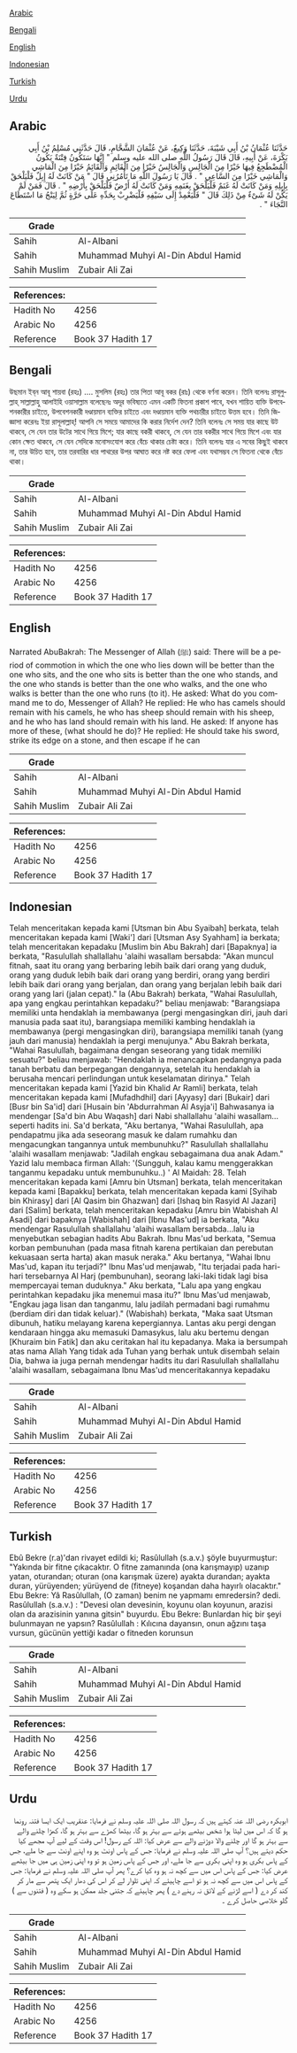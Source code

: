 [Arabic](#arabic)

[Bengali](#bengali)

[English](#english)

[Indonesian](#indonesian)

[Turkish](#turkish)

[Urdu](#urdu)

## Arabic


<div dir="rtl" lang="ar" style={{fontSize:'larger',backgroundColor:'#f8f9fa',padding:20}}>
حَدَّثَنَا عُثْمَانُ بْنُ أَبِي شَيْبَةَ، حَدَّثَنَا وَكِيعٌ، عَنْ عُثْمَانَ الشَّحَّامِ، قَالَ حَدَّثَنِي مُسْلِمُ بْنُ أَبِي بَكْرَةَ، عَنْ أَبِيهِ، قَالَ قَالَ رَسُولُ اللَّهِ صلى الله عليه وسلم ‏"‏ إِنَّهَا سَتَكُونُ فِتْنَةٌ يَكُونُ الْمُضْطَجِعُ فِيهَا خَيْرًا مِنَ الْجَالِسِ وَالْجَالِسُ خَيْرًا مِنَ الْقَائِمِ وَالْقَائِمُ خَيْرًا مِنَ الْمَاشِي وَالْمَاشِي خَيْرًا مِنَ السَّاعِي ‏"‏ ‏.‏ قَالَ يَا رَسُولَ اللَّهِ مَا تَأْمُرُنِي قَالَ ‏"‏ مَنْ كَانَتْ لَهُ إِبِلٌ فَلْيَلْحَقْ بِإِبِلِهِ وَمَنْ كَانَتْ لَهُ غَنَمٌ فَلْيَلْحَقْ بِغَنَمِهِ وَمَنْ كَانَتْ لَهُ أَرْضٌ فَلْيَلْحَقْ بِأَرْضِهِ ‏"‏ ‏.‏ قَالَ فَمَنْ لَمْ يَكُنْ لَهُ شَىْءٌ مِنْ ذَلِكَ قَالَ ‏"‏ فَلْيَعْمِدْ إِلَى سَيْفِهِ فَلْيَضْرِبْ بِحَدِّهِ عَلَى حَرَّةٍ ثُمَّ لِيَنْجُ مَا اسْتَطَاعَ النَّجَاءَ ‏"‏ ‏.‏
</div>
<div style={{backgroundColor:'#f8f9fa',padding:20, marginBottom: 10}}><table> <thead> <tr> <th>Grade</th> <th></th> </tr> </thead> <tbody> <tr><td>Sahih</td><td>Al-Albani</td></tr><tr><td>Sahih</td><td>Muhammad Muhyi Al-Din Abdul Hamid</td></tr><tr><td>Sahih Muslim</td><td>Zubair Ali Zai</td></tr></tbody></table><table> <thead> <tr> <th>References:</th> <th></th> </tr> </thead> <tbody><tr><td>Hadith No</td><td>4256</td></tr><tr><td>Arabic No</td><td>4256</td></tr><tr><td>Reference</td><td>Book 37 Hadith 17</td></tr></tbody></table></div>

## Bengali


<div dir="ltr" lang="bn" style={{fontSize:'larger',backgroundColor:'#f8f9fa',padding:20}}>
উছমান ইব্‌ন আবূ শায়বা (রহঃ) .... মুসলিম (রহঃ) তার পিতা আবূ বকর (রাঃ) থেকে বর্ণনা করেন। তিনি বলেনঃ রাসূলুল্লাহ্‌ সাল্লাল্লাহু আলাইহি ওয়াসাল্লাম বলেছেনঃ অদূর ভবিষ্যতে এমন একটি ফিতনা প্রকাশ পাবে, যখন শায়িত ব্যক্তি উপবেশনকারীর চাইতে, উপবেশনকারী দণ্ডায়মান ব্যক্তির চাইতে এবং দণ্ডায়মান ব্যক্তি পথচারীর চাইতে উত্তম হবে। তিনি জিজ্ঞাসা করেনঃ ইয়া রাসূলাল্লাহ্‌! আপনি সে সময়ে আমাদের কি করার নির্দেশ দেন? তিনি বলেনঃ সে সময় যার কাছে উট থাকবে, সে যেন তার উটের সাথে গিয়ে মিশে; যার কাছে বকরী থাকবে, সে যেন তার বকরীর সাথে গিয়ে মিশে এবং যার কোন ক্ষেত থাকবে, সে যেন সেদিকে মনোসংযোগ করে বেঁচে থাকার চেষ্টা করে। তিনি বলেনঃ যার এ সবের কিছুই থাকবে না, তার উচিত হবে, তার তরবারির ধার পাথরের উপর আঘাত করে নষ্ট করে ফেলা এবং যথাসম্ভব সে ফিতনা থেকে বেঁচে থাকা।
</div>
<div style={{backgroundColor:'#f8f9fa',padding:20, marginBottom: 10}}><table> <thead> <tr> <th>Grade</th> <th></th> </tr> </thead> <tbody> <tr><td>Sahih</td><td>Al-Albani</td></tr><tr><td>Sahih</td><td>Muhammad Muhyi Al-Din Abdul Hamid</td></tr><tr><td>Sahih Muslim</td><td>Zubair Ali Zai</td></tr></tbody></table><table> <thead> <tr> <th>References:</th> <th></th> </tr> </thead> <tbody><tr><td>Hadith No</td><td>4256</td></tr><tr><td>Arabic No</td><td>4256</td></tr><tr><td>Reference</td><td>Book 37 Hadith 17</td></tr></tbody></table></div>

## English


<div dir="ltr" lang="en" style={{fontSize:'larger',backgroundColor:'#f8f9fa',padding:20}}>
Narrated AbuBakrah: The Messenger of Allah (ﷺ) said: There will be a period of commotion in which the one who lies down will be better than the one who sits, and the one who sits is better than the one who stands, and the one who stands is better than the one who walks, and the one who walks is better than the one who runs (to it). He asked: What do you command me to do, Messenger of Allah? He replied: He who has camels should remain with his camels, he who has sheep should remain with his sheep, and he who has land should remain with his land. He asked: If anyone has more of these, (what should he do)? He replied: He should take his sword, strike its edge on a stone, and then escape if he can
</div>
<div style={{backgroundColor:'#f8f9fa',padding:20, marginBottom: 10}}><table> <thead> <tr> <th>Grade</th> <th></th> </tr> </thead> <tbody> <tr><td>Sahih</td><td>Al-Albani</td></tr><tr><td>Sahih</td><td>Muhammad Muhyi Al-Din Abdul Hamid</td></tr><tr><td>Sahih Muslim</td><td>Zubair Ali Zai</td></tr></tbody></table><table> <thead> <tr> <th>References:</th> <th></th> </tr> </thead> <tbody><tr><td>Hadith No</td><td>4256</td></tr><tr><td>Arabic No</td><td>4256</td></tr><tr><td>Reference</td><td>Book 37 Hadith 17</td></tr></tbody></table></div>

## Indonesian


<div dir="ltr" lang="id" style={{fontSize:'larger',backgroundColor:'#f8f9fa',padding:20}}>
Telah menceritakan kepada kami [Utsman bin Abu Syaibah] berkata, telah menceritakan kepada kami [Waki'] dari [Utsman Asy Syahham] ia berkata; telah menceritakan kepadaku [Muslim bin Abu Bakrah] dari [Bapaknya] ia berkata, "Rasulullah shallallahu 'alaihi wasallam bersabda: "Akan muncul fitnah, saat itu orang yang berbaring lebih baik dari orang yang duduk, orang yang duduk lebih baik dari orang yang berdiri, orang yang berdiri lebih baik dari orang yang berjalan, dan orang yang berjalan lebih baik dari orang yang lari (jalan cepat)." Ia (Abu Bakrah) berkata, "Wahai Rasulullah, apa yang engkau perintahkan kepadaku?" beliau menjawab: "Barangsiapa memiliki unta hendaklah ia membawanya (pergi mengasingkan diri, jauh dari manusia pada saat itu), barangsiapa memiliki kambing hendaklah ia membawanya (pergi mengasingkan diri), barangsiapa memiliki tanah (yang jauh dari manusia) hendaklah ia pergi menujunya." Abu Bakrah berkata, "Wahai Rasulullah, bagaimana dengan seseorang yang tidak memiliki sesuatu?" beliau menjawab: "Hendaklah ia menancapkan pedangnya pada tanah berbatu dan berpegangan dengannya, setelah itu hendaklah ia berusaha mencari perlindungan untuk keselamatan dirinya." Telah menceritakan kepada kami [Yazid bin Khalid Ar Ramli] berkata, telah menceritakan kepada kami [Mufadhdhil] dari [Ayyasy] dari [Bukair] dari [Busr bin Sa'id] dari [Husain bin 'Abdurrahman Al Asyja'i] Bahwasanya ia mendengar [Sa'd bin Abu Waqash] dari Nabi shallallahu 'alaihi wasallam…seperti hadits ini. Sa'd berkata, "Aku bertanya, "Wahai Rasulullah, apa pendapatmu jika ada seseorang masuk ke dalam rumahku dan mengacungkan tangannya untuk membunuhku?" Rasulullah shallallahu 'alaihi wasallam menjawab: "Jadilah engkau sebagaimana dua anak Adam." Yazid lalu membaca firman Allah: '(Sungguh, kalau kamu menggerakkan tanganmu kepadaku untuk membunuhku..) ' Al Maidah: 28. Telah menceritakan kepada kami [Amru bin Utsman] berkata, telah menceritakan kepada kami [Bapakku] berkata, telah menceritakan kepada kami [Syihab bin Khirasy] dari [Al Qasim bin Ghazwan] dari [Ishaq bin Rasyid Al Jazari] dari [Salim] berkata, telah menceritakan kepadaku [Amru bin Wabishah Al Asadi] dari bapaknya [Wabishah] dari [Ibnu Mas'ud] ia berkata, "Aku mendengar Rasulullah shallallahu 'alaihi wasallam bersabda…lalu ia menyebutkan sebagian hadits Abu Bakrah. Ibnu Mas'ud berkata, "Semua korban pembunuhan (pada masa fitnah karena pertikaian dan perebutan kekuasaan serta harta) akan masuk neraka." Aku bertanya, "Wahai Ibnu Mas'ud, kapan itu terjadi?" Ibnu Mas'ud menjawab, "Itu terjadai pada hari-hari tersebarnya Al Harj (pembunuhan), seorang laki-laki tidak lagi bisa mempercayai teman duduknya." Aku berkata, "Lalu apa yang engkau perintahkan kepadaku jika menemui masa itu?" Ibnu Mas'ud menjawab, "Engkau jaga lisan dan tanganmu, lalu jadilah permadani bagi rumahmu (berdiam diri dan tidak keluar)." (Wabishah) berkata, "Maka saat Utsman dibunuh, hatiku melayang karena kepergiannya. Lantas aku pergi dengan kendaraan hingga aku memasuki Damasykus, lalu aku bertemu dengan [Khuraim bin Fatik] dan aku ceritakan hal itu kepadanya. Maka ia bersumpah atas nama Allah Yang tidak ada Tuhan yang berhak untuk disembah selain Dia, bahwa ia juga pernah mendengar hadits itu dari Rasulullah shallallahu 'alaihi wasallam, sebagaimana Ibnu Mas'ud menceritakannya kepadaku
</div>
<div style={{backgroundColor:'#f8f9fa',padding:20, marginBottom: 10}}><table> <thead> <tr> <th>Grade</th> <th></th> </tr> </thead> <tbody> <tr><td>Sahih</td><td>Al-Albani</td></tr><tr><td>Sahih</td><td>Muhammad Muhyi Al-Din Abdul Hamid</td></tr><tr><td>Sahih Muslim</td><td>Zubair Ali Zai</td></tr></tbody></table><table> <thead> <tr> <th>References:</th> <th></th> </tr> </thead> <tbody><tr><td>Hadith No</td><td>4256</td></tr><tr><td>Arabic No</td><td>4256</td></tr><tr><td>Reference</td><td>Book 37 Hadith 17</td></tr></tbody></table></div>

## Turkish


<div dir="ltr" lang="tr" style={{fontSize:'larger',backgroundColor:'#f8f9fa',padding:20}}>
Ebû Bekre (r.a)'dan rivayet edildi ki; Rasûlullah (s.a.v.) şöyle buyurmuştur: "Yakında bir fitne çıkacaktır. O fitne zamanında (ona karışmayıp) uzanıp yatan, oturandan; oturan (ona karışmak üzere) ayakta durandan; ayakta duran, yürüyenden; yürüyend de (fitneye) koşandan daha hayırlı olacaktır." Ebu Bekre: Yâ Rasûlullah, (O zaman) benim ne yapmamı emredersin? dedi. Rasûlullah (s.a.v.) : "Devesi olan devesinin, koyunu olan koyunun, arazisi olan da arazisinin yanına gitsin" buyurdu. Ebu Bekre: Bunlardan hiç bir şeyi bulunmayan ne yapsın? Rasûlullah : Kılıcına dayansın, onun ağzını taşa vursun, gücünün yettiği kadar o fitneden korunsun
</div>
<div style={{backgroundColor:'#f8f9fa',padding:20, marginBottom: 10}}><table> <thead> <tr> <th>Grade</th> <th></th> </tr> </thead> <tbody> <tr><td>Sahih</td><td>Al-Albani</td></tr><tr><td>Sahih</td><td>Muhammad Muhyi Al-Din Abdul Hamid</td></tr><tr><td>Sahih Muslim</td><td>Zubair Ali Zai</td></tr></tbody></table><table> <thead> <tr> <th>References:</th> <th></th> </tr> </thead> <tbody><tr><td>Hadith No</td><td>4256</td></tr><tr><td>Arabic No</td><td>4256</td></tr><tr><td>Reference</td><td>Book 37 Hadith 17</td></tr></tbody></table></div>

## Urdu


<div dir="rtl" lang="ur" style={{fontSize:'larger',backgroundColor:'#f8f9fa',padding:20}}>
ابوبکرہ رضی اللہ عنہ کہتے ہیں کہ رسول اللہ صلی اللہ علیہ وسلم نے فرمایا: عنقریب ایک ایسا فتنہ رونما ہو گا کہ اس میں لیٹا ہوا شخص بیٹھے ہوئے سے بہتر ہو گا، بیٹھا کھڑے سے بہتر ہو گا، کھڑا چلنے والے سے بہتر ہو گا اور چلنے والا دوڑنے والے سے عرض کیا: اللہ کے رسول! اس وقت کے لیے آپ مجھے کیا حکم دیتے ہیں؟ آپ صلی اللہ علیہ وسلم نے فرمایا: جس کے پاس اونٹ ہو وہ اپنے اونٹ سے جا ملے، جس کے پاس بکری ہو وہ اپنی بکری سے جا ملے، اور جس کے پاس زمین ہو تو وہ اپنی زمین ہی میں جا بیٹھے عرض کیا: جس کے پاس اس میں سے کچھ نہ ہو وہ کیا کرے؟ پھر آپ صلی اللہ علیہ وسلم نے فرمایا: جس کے پاس اس میں سے کچھ نہ ہو تو اسے چاہیئے کہ اپنی تلوار لے کر اس کی دھار ایک پتھر سے مار کر کند کر دے ( اسے لڑنے کے لائق نہ رہنے دے ) پھر چاہیئے کہ جتنی جلد ممکن ہو سکے وہ ( فتنوں سے ) گلو خلاصی حاصل کرے ۔
</div>
<div style={{backgroundColor:'#f8f9fa',padding:20, marginBottom: 10}}><table> <thead> <tr> <th>Grade</th> <th></th> </tr> </thead> <tbody> <tr><td>Sahih</td><td>Al-Albani</td></tr><tr><td>Sahih</td><td>Muhammad Muhyi Al-Din Abdul Hamid</td></tr><tr><td>Sahih Muslim</td><td>Zubair Ali Zai</td></tr></tbody></table><table> <thead> <tr> <th>References:</th> <th></th> </tr> </thead> <tbody><tr><td>Hadith No</td><td>4256</td></tr><tr><td>Arabic No</td><td>4256</td></tr><tr><td>Reference</td><td>Book 37 Hadith 17</td></tr></tbody></table></div>